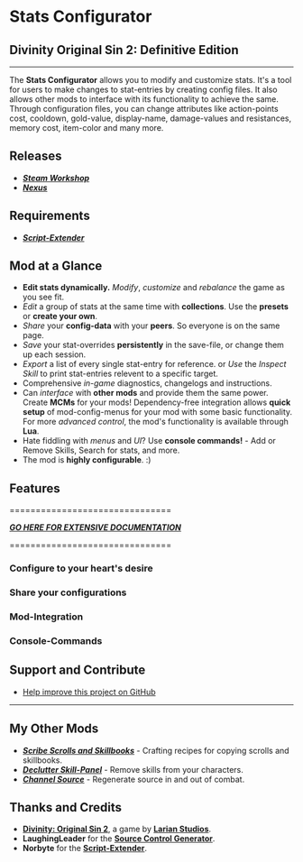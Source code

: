 # **Stats Configurator**

## Divinity Original Sin 2: Definitive Edition

----------

The **Stats Configurator** allows you to modify and customize stats. It's a tool for users to make changes to stat-entries by creating config files. It also allows other mods to interface with its functionality to achieve the same. Through configuration files, you can change attributes like action-points cost, cooldown, gold-value, display-name, damage-values and resistances, memory cost, item-color and many more.

## Releases

* ***[Steam Workshop](#SteamWorkshop)***
* ***[Nexus](#NexusMods)***

## Requirements

* ***[Script-Extender](https://github.com/Norbyte/ositools)***

## Mod at a Glance

* **Edit stats dynamically.** _Modify_, _customize_ and _rebalance_ the game as you see fit.
* _Edit_ a group of stats at the same time with **collections**. Use the **presets** or **create your own**.
* _Share_ your **config-data** with your **peers**. So everyone is on the same page.
* _Save_ your stat-overrides **persistently** in the save-file, or change them up each session.
* _Export_ a list of every single stat-entry for reference. or _Use_ the _Inspect Skill_ to print stat-entries relevent to a specific target.
* Comprehensive _in-game_ diagnostics, changelogs and instructions.
* Can _interface_ with **other mods** and provide them the same power. Create **MCMs** for your mods! Dependency-free integration allows **quick setup** of mod-config-menus for your mod with some basic functionality. For more _advanced control_, the mod's functionality is available through **Lua**.
* Hate fiddling with _menus_ and _UI_? Use **console commands!** - Add or Remove Skills, Search for stats, and more.
* The mod is **highly configurable**. :)

## Features

===============================

***[GO HERE FOR EXTENSIVE DOCUMENTATION](#GithubDocumentationLink)***

===============================

### Configure to your heart's desire

### Share your configurations

### Mod-Integration

### Console-Commands

## Support and Contribute

* [Help improve this project on GitHub](CONTRIBUTING.md)

----------

## My Other Mods

* ***[Scribe Scrolls and Skillbooks](https://steamcommunity.com/sharedfiles/filedetails/?id=2012742114)*** - Crafting recipes for copying scrolls and skillbooks.
* ***[Declutter Skill-Panel](https://steamcommunity.com/sharedfiles/filedetails/?id=2049313850)*** - Remove skills from your characters.
* ***[Channel Source](https://steamcommunity.com/sharedfiles/filedetails/?id=2028696492)*** - Regenerate source in and out of combat.

## Thanks and Credits

* **[Divinity: Original Sin 2](http://store.steampowered.com/app/435150/Divinity_Original_Sin_2/)**, a game by **[Larian Studios](http://larian.com/)**.
* **LaughingLeader** for the **[Source Control Generator](https://github.com/LaughingLeader/SourceControlGenerator)**.
* **Norbyte** for the **[Script-Extender](https://github.com/Norbyte/ositools)**.
